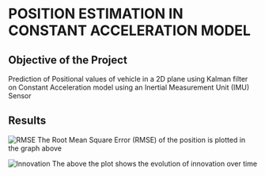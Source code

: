 # POSITION ESTIMATION IN CONSTANT ACCELERATION MODEL
## Objective of the Project
 Prediction of Positional values of vehicle in a 2D plane using Kalman filter on Constant Acceleration model using an Inertial Measurement Unit (IMU) Sensor
## Results
![RMSE](https://user-images.githubusercontent.com/63846417/222236224-8ae0cb14-4792-449e-b0e7-4e3b4967d9ad.png)
The Root Mean Square Error (RMSE) of the position is plotted in the graph above

![Innovation](https://user-images.githubusercontent.com/63846417/222236216-e4154308-ee09-4602-afb4-cc5d988c7bb0.png)
The above the plot shows the evolution of innovation over time
